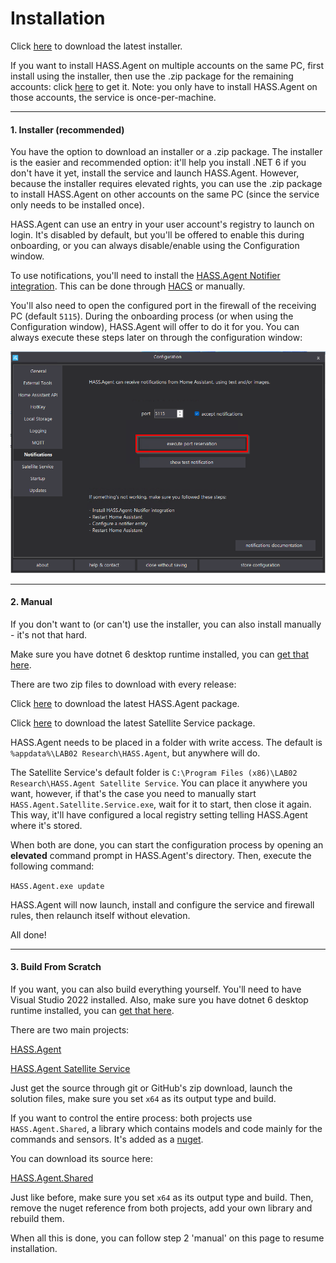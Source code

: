 # Installation

Click [here](https://github.com/LAB02-Research/HASS.Agent/releases/latest/download/HASS.Agent.Installer.exe) to download the latest installer.

If you want to install HASS.Agent on multiple accounts on the same PC, first install using the installer, then use the .zip package for the remaining accounts: click [here](https://github.com/LAB02-Research/HASS.Agent/releases/latest/download/HASS.Agent.zip) to get it. Note: you only have to install HASS.Agent on those accounts, the service is once-per-machine.


***

#### 1. Installer (recommended)

You have the option to download an installer or a .zip package. The installer is the easier and recommended option: it'll help you install .NET 6 if you don't have it yet, install the service and launch HASS.Agent. However, because the installer requires elevated rights, you can use the .zip package to install HASS.Agent on other accounts on the same PC (since the service only needs to be installed once).

HASS.Agent can use an entry in your user account's registry to launch on login. It's disabled by default, but you'll be offered to enable this during onboarding, or you can always disable/enable using the Configuration window.

To use notifications, you'll need to install the [HASS.Agent Notifier integration](https://github.com/LAB02-Research/HASS.Agent-Notifier). This can be done through [HACS](https://hacs.xyz) or manually. 

You'll also need to open the configured port in the firewall of the receiving PC (default `5115`). During the onboarding process (or when using the Configuration window), HASS.Agent will offer to do it for you. You can always execute these steps later on through the configuration window:

![Configuration screen](https://raw.githubusercontent.com/LAB02-Research/HASS.Agent/main/images/hass_agent_notifications_portreservation.png)

***

#### 2. Manual

If you don't want to (or can't) use the installer, you can also install manually - it's not that hard. 

Make sure you have dotnet 6 desktop runtime installed, you can [get that here](https://dotnet.microsoft.com/en-us/download/dotnet/thank-you/runtime-desktop-6.0.4-windows-x64-installer).

There are two zip files to download with every release:

Click [here](https://github.com/LAB02-Research/HASS.Agent/releases/latest/download/HASS.Agent.zip) to download the latest HASS.Agent package.

Click [here](https://github.com/LAB02-Research/HASS.Agent/releases/latest/download/HASS.Agent.Satellite.Service.zip) to download the latest Satellite Service package.

HASS.Agent needs to be placed in a folder with write access. The default is `%appdata%\LAB02 Research\HASS.Agent`, but anywhere will do.

The Satellite Service's default folder is `C:\Program Files (x86)\LAB02 Research\HASS.Agent Satellite Service`. You can place it anywhere you want, however, if that's the case you need to manually start `HASS.Agent.Satellite.Service.exe`, wait for it to start, then close it again. This way, it'll have configured a local registry setting telling HASS.Agent where it's stored.

When both are done, you can start the configuration process by opening an **elevated** command prompt in HASS.Agent's directory. Then, execute the following command:

`HASS.Agent.exe update`

HASS.Agent will now launch, install and configure the service and firewall rules, then relaunch itself without elevation.

All done!

***

#### 3. Build From Scratch

If you want, you can also build everything yourself. You'll need to have Visual Studio 2022 installed. Also, make sure you have dotnet 6 desktop runtime installed, you can [get that here](https://dotnet.microsoft.com/en-us/download/dotnet/thank-you/runtime-desktop-6.0.4-windows-x64-installer).

There are two main projects:

[HASS.Agent](https://github.com/LAB02-Research/HASS.Agent/tree/main/src)

[HASS.Agent Satellite Service](https://github.com/LAB02-Research/HASS.Agent.Satellite.Service/tree/main/src)

Just get the source through git or GitHub's zip download, launch the solution files, make sure you set `x64` as its output type and build.

If you want to control the entire process: both projects use `HASS.Agent.Shared`, a library which contains models and code mainly for the commands and sensors. It's added as a [nuget](https://www.nuget.org/packages/HASS.Agent.Shared).

You can download its source here:

[HASS.Agent.Shared](https://github.com/LAB02-Research/HASS.Agent.Shared)

Just like before, make sure you set `x64` as its output type and build. Then, remove the nuget reference from both projects, add your own library and rebuild them.

When all this is done, you can follow step 2 'manual' on this page to resume installation.


